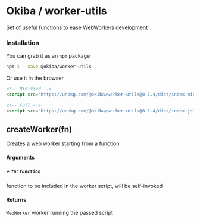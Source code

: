 

# Okiba / worker-utils
Set of useful functions to ease WebWorkers development




### Installation

You can grab it as an `npm` package 
```bash
npm i --save @okiba/worker-utils
```

Or use it in the browser
```html
<!-- Minified -->
<script src="https://unpkg.com/@okiba/worker-utils@0.1.4/dist/index.min.js"></script>

<!-- Full -->
<script src="https://unpkg.com/@okiba/worker-utils@0.1.4/dist/index.js"></script>
```




## createWorker(fn)


Creates a web worker starting from a function







#### Arguments


##### + `fn`: `function`

function to be included in the worker script, will be self-invoked





#### Returns

`WebWorker` worker running the passed script
